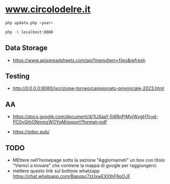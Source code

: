 # www.circolodelre.it

```bash
php update.php <year>
```

```bash
php -S localhost:8080
```

## Data Storage

- https://www.apispreadsheets.com/api?menuItem=files&refresh


## Testing

- http://0.0.0.0:8080/iscrizione-torneo/campionato-provinciale-2023.html

## AA

- https://docs.google.com/document/d/1lJXaa1-5j8RnPjMvjWvgH7cyd-PC0vGthONmmzWOYqM/export?format=pdf

- https://gdoc.pub/

## TODO

- MEttere nell'homepage sotto la sezione "Aggiornameti" un box con titolo "Vienici a trovare" che contiene la mappa di google per raggiungerci
- mettere questo link sul bottone whatzapp https://chat.whatsapp.com/Bapqpc7zUxwEXXIhF6pOJF 
